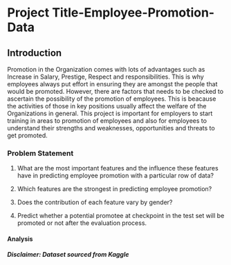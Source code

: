 # Project Title-Employee-Promotion-Data

## Introduction
Promotion in the Organization comes with lots of advantages such as Increase in Salary, Prestige, Respect and responsibilities. This is why employees always put effort in ensuring they are amongst the people that would be promoted. However, there are factors that needs to be checked to ascertain the possibility of the promotion of employees. This is beacause the activities of those in key positions usually affect the welfare of the Organizations in general.
This project is important for employers to start training in areas to promotion of employees and also for employees to understand their strengths and weaknesses, opportunities and threats to get promoted.

### Problem Statement
1. What are the most important features and the influence these features have in predicting employee promotion with a particular row of data?

2. Which features are the strongest in predicting employee promotion?

3. Does the contribution of each feature vary by gender?

4. Predict whether a potential promotee at checkpoint in the test set will be promoted or not after the evaluation process.

#### Analysis




**_Disclaimer:  Dataset sourced from Kaggle_**
